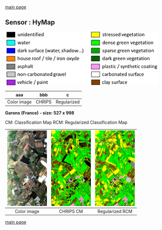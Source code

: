 [main page](index.md)</center>

## Sensor : HyMap

<p align="center">
<img src="Complements/Legende_classif_ligne_v2.png" width="500" />
</p>

aaa | bbb | c
:-: | :-: | :-:
Color image | CHRIPS  | Regularized



**Garons (France)  -  size: 527 x 998**

CM: Classification Map
RCM: Regularized Classification Map

<img src="Images_COULEUR/HyMap_Garons_00_IMAGE.jpg" width="130" /> | <img src="Images_CLASSIF/HyMap_Garons_01_CLASSIF.png" width="130" /> | <img src="Images_REGUL/HyMap_Garons_02_REGUL.png" width="130" />
:-: | :-: | :-:
Color image | CHRIPS CM | Regularized RCM

[main page](index.md)

